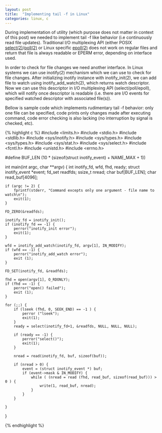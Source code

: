 ```yaml
---
layout: post
title:  "Implementing tail -f in Linux"
categories: linux, c
---
```


During implementation of utility (which purpose does not matter in context of this post) we needed to implement tail -f like behavior (i.e continuously read file updates). Traditional I/O multiplexing API (either POSIX [select(2)][select2]/[poll(2)][poll2] or Linux specific [epoll(2)][epoll2] does not work on regular files and return that file is always readable or EPERM error, depending on interface used.

In order to check for file changes we need another interface. In Linux systems we can use inotify(2) mechanism which we can use to check for file changes. After initializing inotify instance with inotify_init(2), we can add file to watch using inotify_add_watch(2), which returns watch descriptor. Now we can use this descriptor in I/O multiplexing API (select/poll/epoll), which will notify once descriptor is readable (i.e. there are I/O events for specified watched descriptor with associated file(s)).

Bellow is sample code which implements rudimentary tail -f behavior: only one file can be specified, code prints only changes made after executing command, code error checking is also lacking (no interruption by signal is checked, etc).

{% highlight c %}
#include <limits.h>
#include <stdio.h>
#include <stdlib.h>
#include <sys/inotify.h>
#include <sys/types.h>
#include <sys/types.h>
#include <sys/stat.h>
#include <sys/select.h>
#include <fcntl.h>
#include <unistd.h>
#include <errno.h>

#define BUF_LEN (10 * (sizeof(struct inotify_event) + NAME_MAX + 1))

int main(int argc, char **argv) {
    int inotify_fd, wfd, fhd, ready;
    struct inotify_event *event;
    fd_set readfds;
    ssize_t nread;
    char buf[BUF_LEN];
    char read_buf[4096];

    if (argc != 2) {
        fprintf(stderr, "Command excepts only one argument - file name to watch\n");
        exit(1);
    }
  
    FD_ZERO(&readfds);

    inotify_fd = inotify_init();
    if (inotify_fd == -1) {
        perror("inotify_init error");
        exit(1);
    }

    wfd = inotify_add_watch(inotify_fd, argv[1], IN_MODIFY);
    if (wfd == -1) {
        perror("inotify_add_watch error");
        exit (1);
    }

    FD_SET(inotify_fd, &readfds);

    fhd = open(argv[1], O_RDONLY);
    if (fhd == -1) {
        perror("open() failed");
        exit (1);
    }
    
    for (;;) {
        if (lseek (fhd, 0, SEEK_END) == -1 ) {
            perror ("lseek");
            exit(1);
        }
        ready = select(inotify_fd+1, &readfds, NULL, NULL, NULL);

        if (ready == -1) {
            perror("select()");
            exit(1);
        }
        
        nread = read(inotify_fd, buf, sizeof(buf));

        if (nread > 0) {
            event = (struct inotify_event *) buf;
            if (event->mask & IN_MODIFY) {
                while ( (nread = read (fhd, read_buf, sizeof(read_buf))) > 0 ) {
                    write(1, read_buf, nread);
                }
            }
        }
                
    }
}

{% endhighlight %}

[select2]: http://man7.org/linux/man-pages/man2/select.2.html
[poll2]: http://man7.org/linux/man-pages/man2/poll.2.html
[epoll2]: http://man7.org/linux/man-pages/man7/epoll.7.html